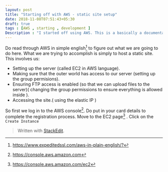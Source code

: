 ```yaml
---
layout: post
title: "Starting off with AWS - static site setup"
date: 2018-11-08T07:51:43+05:30
draft: true
tags : [AWS , starting , development ]
Description : "I started off using AWS. This is a basically a documentation of how i set up a simple static site using EC2"
---
```

Do read through AWS in simple english[^awsSimpleLanguage] to figure out what we are going to do here. What we are trying to accomplish is simply to host a static site.
This involves us:
- Setting up the server (called EC2 in AWS language).
- Making sure that the outer world has access to our server (setting up the group permisions).
- Ensuring FTP access is enabled (so that we can upload files to the server)( changing the group permissions to ensure everything is allowed inside ).
- Accessing the site.( using the elastic IP ) 

So first we log in to the AWS console[^awsConsole]. Do put in your card details to complete the registration process.
Move to the EC2 page[^awsEc2] . Click on the `Create Instance` 

[^awsSimpleLanguage]:<https://www.expeditedssl.com/aws-in-plain-english/?>
[^awsConsole]: <https://console.aws.amazon.com>
[^awsEc2]: <https://console.aws.amazon.com/ec2>

> Written with [StackEdit](https://stackedit.io/).
<!--stackedit_data:
eyJoaXN0b3J5IjpbMjYyOTQ0NTc2LC0xNjc3NDk2MTA4LC0zMj
QyMTk5OTgsNDQ0NDU3MzQzLDUxMDk0NDAxMCwxODg0NTU1OTYw
LDczMDk5ODExNl19
-->
